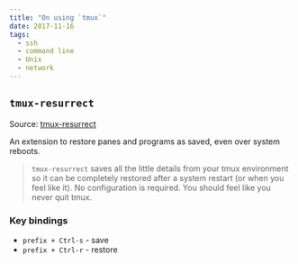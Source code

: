 ```yaml
---
title: "On using `tmux`"
date: 2017-11-16
tags:
  - ssh
  - command line
  - Unix
  - network
---
```


## `tmux-resurrect`

Source: [tmux-resurrect]

An extension to restore panes and programs as saved, even over system reboots.

> `tmux-resurrect` saves all the little details from your tmux environment so it
can be completely restored after a system restart (or when you feel like it).
No configuration is required. You should feel like you never quit tmux.

### Key bindings

- `prefix + Ctrl-s` - save
- `prefix + Ctrl-r` - restore

[tmux-resurrect]: [https://github.com/tmux-plugins/tmux-resurrect/]
